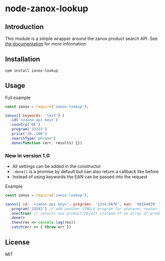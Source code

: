 # node-zanox-lookup

## Introduction

This module is a simple wrapper around the zanox product search API. See [the documentation](https://developer.zanox.com/publisher-api-2011/get-products) for more information

## Installation

    npm install zanox-lookup

## Usage

Full example

```javascript
const zanox = require('zanox-lookup');

zanox({ keywords: 'test'} )
  .id('<zanox api key>')
  .country('DE')
  .program('33223')
  .price('10..100')
  .searchType('phrase')
  .done(function (err, results) {})
```

### New in version 1.0

- All settings can be added in the constructor
- `.done()` is a promise by default but can also return a callback like before
- Instead of using keywords the EAN can be passed into the request

Example

```javascript
const zanox = require('zanox-lookup');

zanox({ id: '<zanox api key>', programs: '1234,9876', ean: '98264839' })
  .program('19283') // add another SINGLE program for whatever reason
  .one(true) // returns one product/object instead of an array of products
  .done()
  .then(res => console.log(res))
  .catch(err => { throw err })
```

## License

MIT
